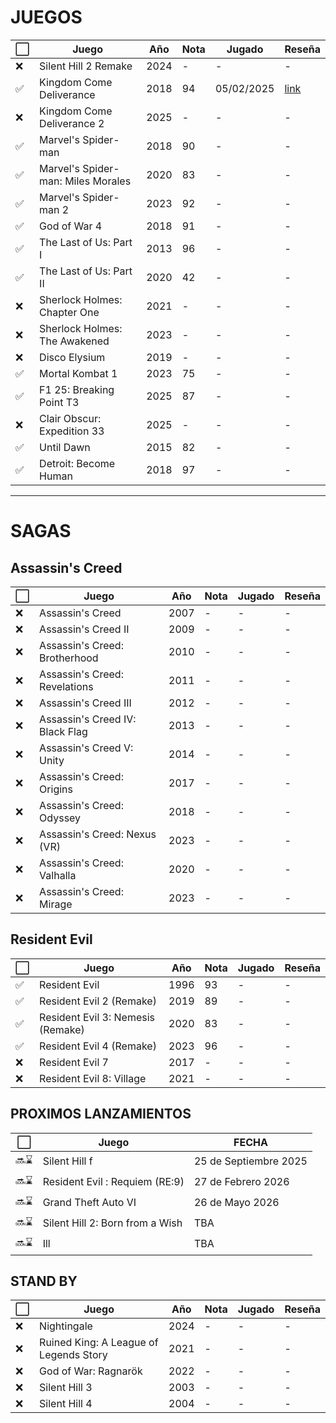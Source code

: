 # JUEGOS
| ⬜ | Juego                                      | Año | Nota | Jugado | Reseña |                        
|----|--------------------------------------------|-----|------|--------|--------|
| ❌ | Silent Hill 2 Remake                      | 2024 |  - | -  | - |
| ✅ | Kingdom Come Deliverance                  | 2018 | 94 | 05/02/2025 | [link](https://steamcommunity.com/id/LeoKBza/recommended/379430/) |     
| ❌ | Kingdom Come Deliverance 2                | 2025 | -  | - | - |   
| ✅ | Marvel's Spider-man                       | 2018 | 90 | - | - |     
| ✅ | Marvel's Spider-man: Miles Morales        | 2020 | 83 | - | - |     
| ✅ | Marvel's Spider-man 2                     | 2023 | 92 | - | - |     
| ✅ | God of War 4                              | 2018 | 91 | - | - |      
| ✅ | The Last of Us: Part I                    | 2013 | 96 | - | - |      
| ✅ | The Last of Us: Part II                   | 2020 | 42 | - | - |      
| ❌ | Sherlock Holmes: Chapter One              | 2021 | -  | - | - |    
| ❌ | Sherlock Holmes: The Awakened             | 2023 | -  | - | - |    
| ❌ | Disco Elysium                             | 2019 | -  | - | - |    
| ✅ | Mortal Kombat 1                           | 2023 | 75 | - | - |
| ✅ | F1 25: Breaking Point T3                  | 2025 | 87 | - | - |
| ❌ | Clair Obscur: Expedition 33               | 2025 | -  | - | - |
| ✅ | Until Dawn                                | 2015 | 82 | - | - |
| ✅ | Detroit: Become Human                     | 2018 | 97 | - | - |


---

# SAGAS
## Assassin's Creed
| ⬜ | Juego                                      | Año | Nota | Jugado | Reseña |                                                
|----|--------------------------------------------|-----|------|--------|--------|
| ❌ | Assassin's Creed                           | 2007 | - |  -  | - |
| ❌ | Assassin's Creed II                        | 2009 | - |  -  | - |
| ❌ | Assassin's Creed: Brotherhood              | 2010 | - |  -  | - |
| ❌ | Assassin's Creed: Revelations              | 2011 | - |  -  | - |
| ❌ | Assassin's Creed III                       | 2012 | - |  -  | - |
| ❌ | Assassin's Creed IV: Black Flag            | 2013 | - |  -  | - |
| ❌ | Assassin's Creed V: Unity                  | 2014 | - |  -  | - |
| ❌ | Assassin's Creed: Origins                  | 2017 | - |  -  | - |
| ❌ | Assassin's Creed: Odyssey                  | 2018 | - |  -  | - |
| ❌ | Assassin's Creed: Nexus (VR)               | 2023 | - |  -  | - |
| ❌ | Assassin's Creed: Valhalla                 | 2020 | - |  -  | - |
| ❌ | Assassin's Creed: Mirage                   | 2023 | - |  -  | - |

## Resident Evil
| ⬜ | Juego                                      | Año | Nota | Jugado | Reseña |                                    
|----|--------------------------------------------|-----|------|--------|--------|
| ✅ | Resident Evil                              | 1996 | 93 |  -  | - |
| ✅ | Resident Evil 2 (Remake)                   | 2019 | 89 |  -  | - |
| ✅ | Resident Evil 3: Nemesis (Remake)          | 2020 | 83 |  -  | - |
| ✅ | Resident Evil 4 (Remake)                   | 2023 | 96 |  -  | - |
| ❌ | Resident Evil 7                            | 2017 | -  |  -  | - |
| ❌ | Resident Evil 8: Village                   | 2021 | -  |  -  | - |

## PROXIMOS LANZAMIENTOS
|  ⬜  | Juego                                      | FECHA |                                                  
|-------|---------------------------------------------|-----|
| 🔜⌛ | Silent Hill f                      | 25 de Septiembre 2025 |
| 🔜⌛ | Resident Evil : Requiem (RE:9)      | 27 de Febrero 2026 |
| 🔜⌛ | Grand Theft Auto VI                  | 26 de Mayo 2026 |
| 🔜⌛ | Silent Hill 2: Born from a Wish             | TBA |
| 🔜⌛ | Ill                                         | TBA |

## STAND BY
|  ⬜  | Juego                                   | Año | Nota | Jugado | Reseña |                                                     
|----|--------------------------------------------|----|------|--------|--------|
| ❌ | Nightingale                               | 2024 | - |  -  | - |
| ❌ | Ruined King: A League of Legends Story    | 2021 | - |  -  | - |
| ❌ | God of War: Ragnarök                      | 2022 | - |  -  | - |  
| ❌ | Silent Hill 3                             | 2003 | - |  -  | - |    
| ❌ | Silent Hill 4                             | 2004 | - |  -  | - |